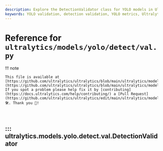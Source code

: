 ```yaml
---
description: Explore the DetectionValidator class for YOLO models in Ultralytics. Learn validation techniques, metrics, and datasets handling for object detection.
keywords: YOLO validation, detection validation, YOLO metrics, Ultralytics, object detection, machine learning, AI
---
```


# Reference for `ultralytics/models/yolo/detect/val.py`

!!! note

    This file is available at [https://github.com/ultralytics/ultralytics/blob/main/ultralytics/models/yolo/detect/val.py](https://github.com/ultralytics/ultralytics/blob/main/ultralytics/models/yolo/detect/val.py). If you spot a problem please help fix it by [contributing](https://docs.ultralytics.com/help/contributing/) a [Pull Request](https://github.com/ultralytics/ultralytics/edit/main/ultralytics/models/yolo/detect/val.py) 🛠️. Thank you 🙏!

<br>

## ::: ultralytics.models.yolo.detect.val.DetectionValidator

<br><br>
